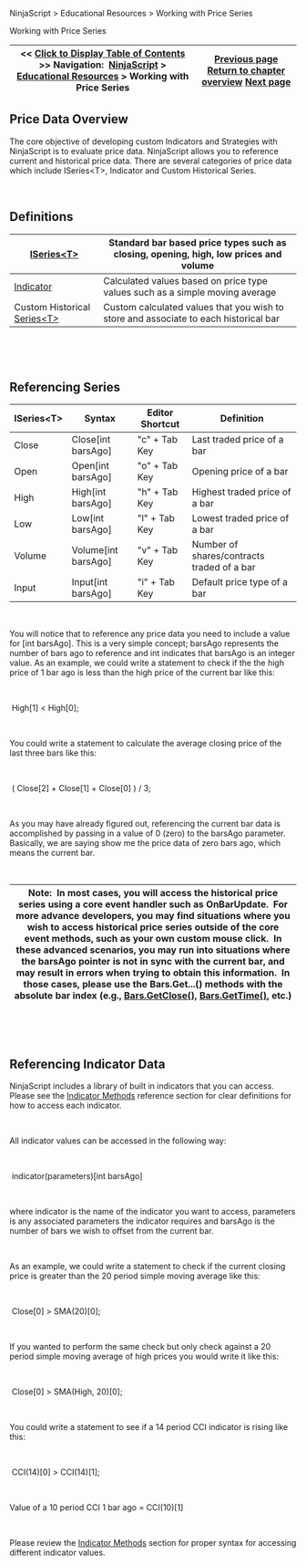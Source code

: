 ﻿


NinjaScript \> Educational Resources \> Working with Price Series






















Working with Price Series







| \<\< [Click to Display Table of Contents](working_with_price_series.md) \>\> **Navigation:**     [NinjaScript](ninjascript-1.md) \> [Educational Resources](educational_resources-1.md) \> Working with Price Series | [Previous page](working_with_pixel_coordinates-1.md) [Return to chapter overview](educational_resources-1.md) [Next page](reference_samples-1.md) |
| --- | --- |











## Price Data Overview


The core objective of developing custom Indicators and Strategies with NinjaScript is to evaluate price data. NinjaScript allows you to reference current and historical price data. There are several categories of price data which include ISeries\<T\>, Indicator and Custom Historical Series.


 


## Definitions




| [ISeries\<T\>](priceseries-1.md) | Standard bar based price types such as closing, opening, high, low prices and volume |
| --- | --- |
| [Indicator](indicator-1.md) | Calculated values based on price type values such as a simple moving average |
| Custom Historical [Series\<T\>](seriest-1.md) | Custom calculated values that you wish to store and associate to each historical bar |



 


 


## Referencing Series




| ISeries\<T\> | Syntax | Editor Shortcut | Definition |
| --- | --- | --- | --- |
| Close | Close\[int barsAgo] | "c" \+ Tab Key | Last traded price of a bar |
| Open | Open\[int barsAgo] | "o" \+ Tab Key | Opening price of a bar |
| High | High\[int barsAgo] | "h" \+ Tab Key | Highest traded price of a bar |
| Low | Low\[int barsAgo] | "l" \+ Tab Key | Lowest traded price of a bar |
| Volume | Volume\[int barsAgo] | "v" \+ Tab Key | Number of shares/contracts traded of a bar |
| Input | Input\[int barsAgo] | "i" \+ Tab Key | Default price type of a bar |



 


You will notice that to reference any price data you need to include a value for \[int barsAgo]. This is a very simple concept; barsAgo represents the number of bars ago to reference and int indicates that barsAgo is an integer value. As an example, we could write a statement to check if the the high price of 1 bar ago is less than the high price of the current bar like this:


 


 High\[1] \< High\[0];


 


You could write a statement to calculate the average closing price of the last three bars like this:


 


 ( Close\[2] \+ Close\[1] \+ Close\[0] ) / 3;


 


As you may have already figured out, referencing the current bar data is accomplished by passing in a value of 0 (zero) to the barsAgo parameter. Basically, we are saying show me the price data of zero bars ago, which means the current bar.  

 




| Note:  In most cases, you will access the historical price series using a core event handler such as OnBarUpdate.  For more advance developers, you may find situations where you wish to access historical price series outside of the core event methods, such as your own custom mouse click.  In these advanced scenarios, you may run into situations where the barsAgo pointer is not in sync with the current bar, and may result in errors when trying to obtain this information.  In those cases, please use the Bars.Get...() methods with the absolute bar index (e.g., [Bars.GetClose(](getclose-1.md)), [Bars.GetTime()](gettime-1.md), etc.) |
| --- |



 


 


## Referencing Indicator Data
NinjaScript includes a library of built in indicators that you can access. Please see the [Indicator Methods](indicators-1.md) reference section for clear definitions for how to access each indicator.


   

All indicator values can be accessed in the following way:


 


 indicator(parameters)\[int barsAgo]


 


where indicator is the name of the indicator you want to access, parameters is any associated parameters the indicator requires and barsAgo is the number of bars we wish to offset from the current bar.


 


As an example, we could write a statement to check if the current closing price is greater than the 20 period simple moving average like this:


 


 Close\[0] \> SMA(20)\[0];


 


If you wanted to perform the same check but only check against a 20 period simple moving average of high prices you would write it like this:


 


 Close\[0] \> SMA(High, 20)\[0];


 


You could write a statement to see if a 14 period CCI indicator is rising like this:


 


 CCI(14)\[0] \> CCI(14)\[1];


   

Value of a 10 period CCI 1 bar ago \= CCI(10\)\[1]


 


Please review the [Indicator Methods](indicators-1.md) section for proper syntax for accessing different indicator values.








